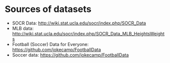 # Sources of datasets

- SOCR Data: http://wiki.stat.ucla.edu/socr/index.php/SOCR_Data
- MLB data: http://wiki.stat.ucla.edu/socr/index.php/SOCR_Data_MLB_HeightsWeights
- Football (Soccer) Data for Everyone: https://github.com/jokecamp/FootballData
- Soccer data: https://github.com/jokecamp/FootballData